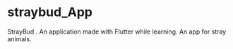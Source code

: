 # straybud_App
StrayBud . An application made with Flutter while learning. An app for stray animals.
